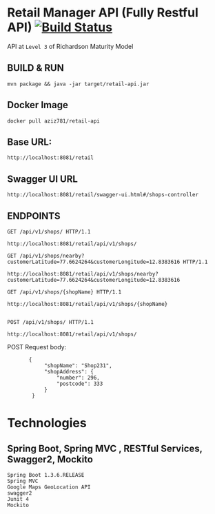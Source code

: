 # Retail Manager API (Fully Restful API) [![Build Status](https://travis-ci.org/aziz781/retail-api.svg?branch=master)](https://travis-ci.org/aziz781/retail-api)
API at `Level 3` of Richardson Maturity Model


## BUILD & RUN
```
mvn package && java -jar target/retail-api.jar

```

## Docker Image
```
docker pull aziz781/retail-api

```

## Base URL:
```
http://localhost:8081/retail
```


## Swagger UI URL
 ```
http://localhost:8081/retail/swagger-ui.html#/shops-controller
 ```


## ENDPOINTS
```
GET /api/v1/shops/ HTTP/1.1

http://localhost:8081/retail/api/v1/shops/

```

```
GET /api/v1/shops/nearby?customerLatitude=77.6624264&customerLongitude=12.8383616 HTTP/1.1

http://localhost:8081/retail/api/v1/shops/nearby?customerLatitude=77.6624264&customerLongitude=12.8383616
```


```
GET /api/v1/shops/{shopName} HTTP/1.1

http://localhost:8081/retail/api/v1/shops/{shopName}

```


```

POST /api/v1/shops/ HTTP/1.1

http://localhost:8081/retail/api/v1/shops/

```

POST Request body:
```
       {
			"shopName": "Shop231",
			"shopAddress": {
				"number": 296,
				"postcode": 333
			}
		}
```


# Technologies
##  Spring Boot, Spring MVC , RESTful Services, Swagger2, Mockito
```
Spring Boot 1.3.6.RELEASE
Spring MVC
Google Maps GeoLocation API
swagger2
Junit 4
Mockito
```
